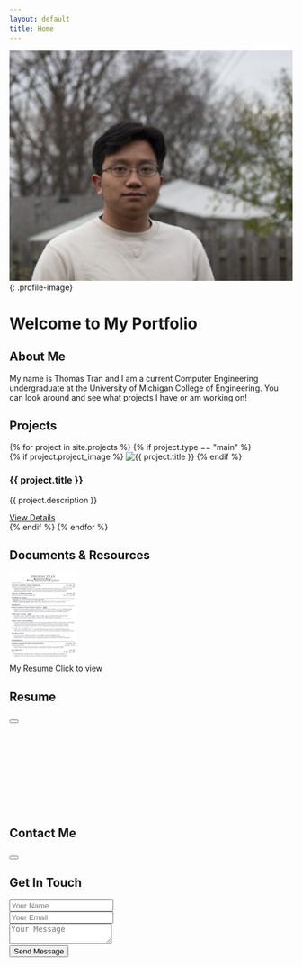 ```yaml
---
layout: default
title: Home
---
```


![Profile Picture](/assets/images/ttrannEdit1.JPG){: .profile-image}

# Welcome to My Portfolio

## About Me
<div class="featured-content">
 My name is Thomas Tran and I am a current Computer Engineering undergraduate at the University of Michigan College of Engineering. You can look around and see what projects I have or am working on!
</div>

## Projects
<div class="project-grid">
  {% for project in site.projects %}
    {% if project.type == "main" %}
    <div class="project-card">
      {% if project.project_image %}
        <img src="{{ project.project_image }}" alt="{{ project.title }}" class="project-thumbnail">
      {% endif %}
      <div class="project-card-content">
        <h3>{{ project.title }}</h3>
        <p>{{ project.description }}</p>
        <a href="{{ project.url }}" class="project-link">
          View Details <i class="fas fa-arrow-right"></i>
        </a>
      </div>
    </div>
    {% endif %}
  {% endfor %}
</div>

## Documents & Resources
<div class="document-container">
  <div class="pdf-preview" onclick="openPdfViewer('/assets/docs/resume.pdf')">
    <div class="pdf-thumbnail">
      <img src="/assets/docs/resume-thumbnail.jpg" alt="Resume Preview" class="thumbnail-img">
      <div class="pdf-overlay">
        <i class="fas fa-expand-alt"></i>
      </div>
    </div>
    <div class="pdf-info">
      <span class="pdf-title">My Resume</span>
      <span class="pdf-meta">
        <i class="fas fa-file-pdf"></i> Click to view
      </span>
    </div>
  </div>
</div>

<!-- PDF Viewer Modal -->
<div id="pdfModal" class="modal">
  <div class="modal-content">
    <div class="modal-header">
      <h2>Resume</h2>
      <div class="modal-actions">
        <a id="downloadPdf" href="/assets/docs/resume.pdf" download class="download-btn">
          <i class="fas fa-download"></i>
        </a>
        <button class="close-btn" onclick="closePdfViewer()">
          <i class="fas fa-times"></i>
        </button>
      </div>
    </div>
    <div class="modal-body">
      <iframe id="pdfViewer" width="100%" height="100%" frameborder="0"></iframe>
    </div>
  </div>
</div>

## Contact Me
<div class="social-links">
  <a href="https://github.com/{{ site.social_links.github }}" class="social-link github" data-tooltip="GitHub" target="_blank">
    <i class="fab fa-github"></i>
  </a>
  <a href="https://linkedin.com/in/{{ site.social_links.linkedin }}" class="social-link linkedin" data-tooltip="LinkedIn" target="_blank">
    <i class="fab fa-linkedin"></i>
  </a>
  <a href="mailto:{{ site.social_links.email }}" class="social-link email" data-tooltip="Email">
    <i class="fas fa-envelope"></i>
  </a>
</div>

<!-- Sliding Contact Form -->
<div class="sliding-contact-form">
  <div class="contact-trigger">
    <button class="contact-button" aria-label="Contact Form">
      <i class="fas fa-envelope"></i>
    </button>
  </div>
  <div class="contact-panel">
    <h2>Get In Touch</h2>
    <form id="contact-form" onsubmit="handleContactSubmit(event)" autocomplete="off">
      <div class="form-group">
        <i class="fas fa-user"></i>
        <input type="text" 
               id="name" 
               name="name" 
               placeholder="Your Name" 
               required 
               autocomplete="new-password"
               spellcheck="false">
      </div>
      <div class="form-group">
        <i class="fas fa-envelope"></i>
        <input type="email" 
               id="email" 
               name="email" 
               placeholder="Your Email" 
               required 
               autocomplete="new-password"
               spellcheck="false">
      </div>
      <div class="form-group">
        <textarea id="message" 
                  name="message" 
                  placeholder="Your Message" 
                  required 
                  autocomplete="new-password"
                  spellcheck="false"></textarea>
      </div>
      <button type="submit" class="submit-button">
        Send Message <i class="fas fa-paper-plane"></i>
      </button>
    </form>
  </div>
</div>
